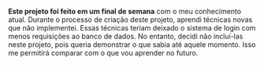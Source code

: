 **Este projeto foi feito em um final de semana** com o meu conhecimento atual. Durante o processo de criação deste projeto, aprendi técnicas novas que não implementei. Essas técnicas teriam deixado o sistema de login com menos requisições ao banco de dados. No entanto, decidi não incluí-las neste projeto, pois queria demonstrar o que sabia até aquele momento. Isso me permitirá comparar com o que vou aprender no futuro.
